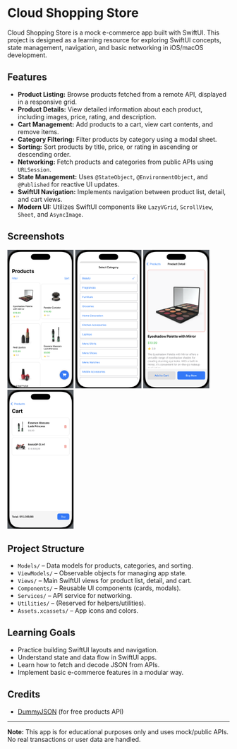 # Cloud Shopping Store

Cloud Shopping Store is a mock e-commerce app built with SwiftUI. This project is designed as a learning resource for exploring SwiftUI concepts, state management, navigation, and basic networking in iOS/macOS development.

## Features

- **Product Listing:** Browse products fetched from a remote API, displayed in a responsive grid.
- **Product Details:** View detailed information about each product, including images, price, rating, and description.
- **Cart Management:** Add products to a cart, view cart contents, and remove items.
- **Category Filtering:** Filter products by category using a modal sheet.
- **Sorting:** Sort products by title, price, or rating in ascending or descending order.
- **Networking:** Fetch products and categories from public APIs using `URLSession`.
- **State Management:** Uses `@StateObject`, `@EnvironmentObject`, and `@Published` for reactive UI updates.
- **SwiftUI Navigation:** Implements navigation between product list, detail, and cart views.
- **Modern UI:** Utilizes SwiftUI components like `LazyVGrid`, `ScrollView`, `Sheet`, and `AsyncImage`.

## Screenshots

<p>
  <img src="./ss1.png" alt="List Product" width="150"/>
  <img src="./ss2.png" alt="Categories" width="150"/>
  <img src="./ss3.png" alt="Product Detail" width="150"/>
  <img src="./ss4.png" alt="Cart View" width="150"/>
</p>


## Project Structure

- `Models/` – Data models for products, categories, and sorting.
- `ViewModels/` – Observable objects for managing app state.
- `Views/` – Main SwiftUI views for product list, detail, and cart.
- `Components/` – Reusable UI components (cards, modals).
- `Services/` – API service for networking.
- `Utilities/` – (Reserved for helpers/utilities).
- `Assets.xcassets/` – App icons and colors.

## Learning Goals

- Practice building SwiftUI layouts and navigation.
- Understand state and data flow in SwiftUI apps.
- Learn how to fetch and decode JSON from APIs.
- Implement basic e-commerce features in a modular way.

## Credits

- [DummyJSON](https://dummyjson.com/) (for free products API)
---

**Note:** This app is for educational purposes only and uses mock/public APIs. No real transactions or user data are handled.
